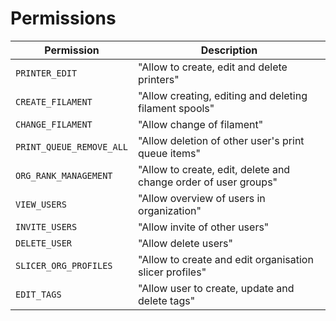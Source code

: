 # Permissions

| Permission | Description |
|------------|-------------|
| `PRINTER_EDIT` | "Allow to create, edit and delete printers" |
| `CREATE_FILAMENT` | "Allow creating, editing and deleting filament spools" |
| `CHANGE_FILAMENT` | "Allow change of filament" |
| `PRINT_QUEUE_REMOVE_ALL` | "Allow deletion of other user's print queue items" |
| `ORG_RANK_MANAGEMENT` | "Allow to create, edit, delete and change order of user groups" |
| `VIEW_USERS` | "Allow overview of users in organization" |
| `INVITE_USERS` | "Allow invite of other users" |
| `DELETE_USER` | "Allow delete users" |
| `SLICER_ORG_PROFILES` | "Allow to create and edit organisation slicer profiles" |
| `EDIT_TAGS` | "Allow user to create, update and delete tags" |
